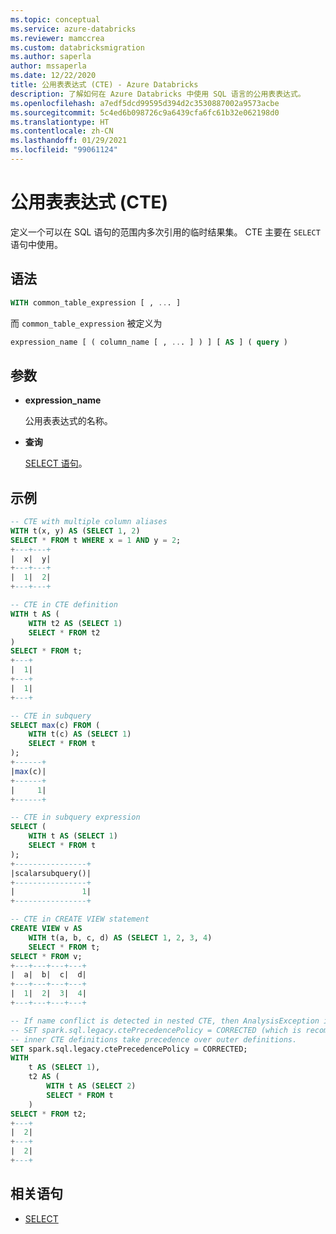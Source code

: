 ```yaml
---
ms.topic: conceptual
ms.service: azure-databricks
ms.reviewer: mamccrea
ms.custom: databricksmigration
ms.author: saperla
author: mssaperla
ms.date: 12/22/2020
title: 公用表表达式 (CTE) - Azure Databricks
description: 了解如何在 Azure Databricks 中使用 SQL 语言的公用表表达式。
ms.openlocfilehash: a7edf5dcd99595d394d2c3530887002a9573acbe
ms.sourcegitcommit: 5c4ed6b098726c9a6439cfa6fc61b32e062198d0
ms.translationtype: HT
ms.contentlocale: zh-CN
ms.lasthandoff: 01/29/2021
ms.locfileid: "99061124"
---
```

# <a name="common-table-expression-cte"></a>公用表表达式 (CTE)

定义一个可以在 SQL 语句的范围内多次引用的临时结果集。 CTE 主要在 ``SELECT`` 语句中使用。

## <a name="syntax"></a>语法

```sql
WITH common_table_expression [ , ... ]
```

而 ``common_table_expression`` 被定义为

```sql
expression_name [ ( column_name [ , ... ] ) ] [ AS ] ( query )
```

## <a name="parameters"></a>参数

* **expression_name**

  公用表表达式的名称。

* **查询**

  [SELECT 语句](sql-ref-syntax-qry-select.md)。

## <a name="examples"></a>示例

```sql
-- CTE with multiple column aliases
WITH t(x, y) AS (SELECT 1, 2)
SELECT * FROM t WHERE x = 1 AND y = 2;
+---+---+
|  x|  y|
+---+---+
|  1|  2|
+---+---+

-- CTE in CTE definition
WITH t AS (
    WITH t2 AS (SELECT 1)
    SELECT * FROM t2
)
SELECT * FROM t;
+---+
|  1|
+---+
|  1|
+---+

-- CTE in subquery
SELECT max(c) FROM (
    WITH t(c) AS (SELECT 1)
    SELECT * FROM t
);
+------+
|max(c)|
+------+
|     1|
+------+

-- CTE in subquery expression
SELECT (
    WITH t AS (SELECT 1)
    SELECT * FROM t
);
+----------------+
|scalarsubquery()|
+----------------+
|               1|
+----------------+

-- CTE in CREATE VIEW statement
CREATE VIEW v AS
    WITH t(a, b, c, d) AS (SELECT 1, 2, 3, 4)
    SELECT * FROM t;
SELECT * FROM v;
+---+---+---+---+
|  a|  b|  c|  d|
+---+---+---+---+
|  1|  2|  3|  4|
+---+---+---+---+

-- If name conflict is detected in nested CTE, then AnalysisException is thrown by default.
-- SET spark.sql.legacy.ctePrecedencePolicy = CORRECTED (which is recommended),
-- inner CTE definitions take precedence over outer definitions.
SET spark.sql.legacy.ctePrecedencePolicy = CORRECTED;
WITH
    t AS (SELECT 1),
    t2 AS (
        WITH t AS (SELECT 2)
        SELECT * FROM t
    )
SELECT * FROM t2;
+---+
|  2|
+---+
|  2|
+---+
```

## <a name="related-statements"></a>相关语句

* [SELECT](sql-ref-syntax-qry-select.md)